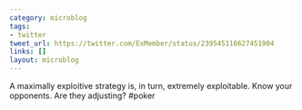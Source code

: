 ```yaml
---
category: microblog
tags:
- twitter
tweet_url: https://twitter.com/ExMember/status/239545116627451904
links: []
layout: microblog
---
```

A maximally exploitive strategy is, in turn, extremely exploitable. Know your opponents. Are they adjusting? #poker
